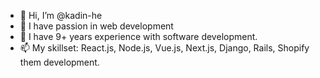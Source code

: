 - 👋 Hi, I’m @kadin-he
- 👀 I have passion in web development
- 🌱 I have 9+ years experience with software development.
- 📫 My skillset: React.js, Node.js, Vue.js, Next.js, Django, Rails, Shopify them development.

<!---
kadin-he/kadin-he is a ✨ special ✨ repository because its `README.md` (this file) appears on your GitHub profile.
You can click the Preview link to take a look at your changes.
--->
